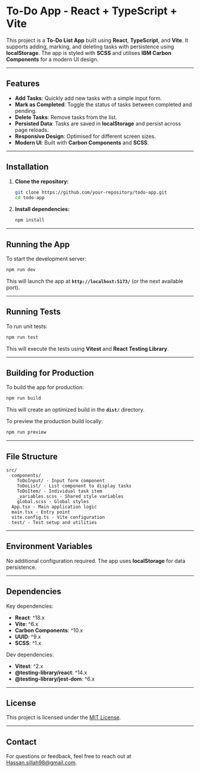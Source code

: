 # To-Do App - React + TypeScript + Vite

This project is a **To-Do List App** built using **React**, **TypeScript**, and **Vite**. It supports adding, marking, and deleting tasks with persistence using **localStorage**. The app is styled with **SCSS** and utilises **IBM Carbon Components** for a modern UI design.

---

## **Features**

- **Add Tasks**: Quickly add new tasks with a simple input form.
- **Mark as Completed**: Toggle the status of tasks between completed and pending.
- **Delete Tasks**: Remove tasks from the list.
- **Persisted Data**: Tasks are saved in **localStorage** and persist across page reloads.
- **Responsive Design**: Optimised for different screen sizes.
- **Modern UI**: Built with **Carbon Components** and **SCSS**.

---

## **Installation**

1. **Clone the repository:**
   ```bash
   git clone https://github.com/your-repository/todo-app.git
   cd todo-app
   ```

2. **Install dependencies:**
   ```bash
   npm install
   ```

---

## **Running the App**

To start the development server:
```bash
npm run dev
```

This will launch the app at **`http://localhost:5173/`** (or the next available port).

---

## **Running Tests**

To run unit tests:
```bash
npm run test
```

This will execute the tests using **Vitest** and **React Testing Library**.

---

## **Building for Production**

To build the app for production:
```bash
npm run build
```

This will create an optimized build in the **`dist/`** directory.

To preview the production build locally:
```bash
npm run preview
```

---

## **File Structure**

```
src/
  components/
    ToDoInput/ - Input form component
    ToDoList/ - List component to display tasks
    ToDoItem/ - Individual task item
    _variables.scss - Shared style variables
    global.scss - Global styles
  App.tsx - Main application logic
  main.tsx - Entry point
  vite.config.ts - Vite configuration
  test/ - Test setup and utilities
```
---

## **Environment Variables**

No additional configuration required. The app uses **localStorage** for data persistence.

---

## **Dependencies**

Key dependencies:
- **React**: ^18.x
- **Vite**: ^6.x
- **Carbon Components**: ^10.x
- **UUID**: ^9.x
- **SCSS**: ^1.x

Dev dependencies:
- **Vitest**: ^2.x
- **@testing-library/react**: ^14.x
- **@testing-library/jest-dom**: ^6.x

---

## **License**

This project is licensed under the [MIT License](LICENSE).

---

## **Contact**

For questions or feedback, feel free to reach out at [Hassan.sillah98@gmail.com](mailto:Hassan.sillah98@gmail.com).

